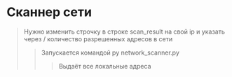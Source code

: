 # Сканнер сети
> Нужно изменить строчку в строке scan_result на свой ip и указать через / количество разрешенных адресов в сети
>> Запускается командой py network_scanner.py
>>> Выдаёт все локальные адреса
